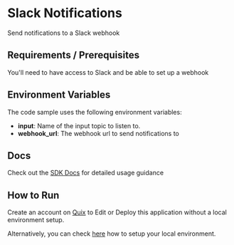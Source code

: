 # Slack Notifications

Send notifications to a Slack webhook

## Requirements / Prerequisites

You'll need to have access to Slack and be able to set up a webhook

## Environment Variables

The code sample uses the following environment variables:

- **input**: Name of the input topic to listen to.
- **webhook_url**: The webhook url to send notifications to

## Docs

Check out the [SDK Docs](https://quix.ai/docs/sdk/introduction.html) for detailed usage guidance

## How to Run
Create an account on [Quix](https://portal.platform.quix.ai/self-sign-up?xlink=github) to Edit or Deploy this application without a local environment setup.

Alternatively, you can check [here](/python/local-development) how to setup your local environment.